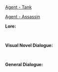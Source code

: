 [Agent - Tank](/pawnsImplemented/Agent/AgentTank/)

[Agent - Assassin](/pawnsImplemented/Agent/AgentAssassin/)

**Lore:**

<br>

**Visual Novel Dialogue:**

<br>

**General Dialogue:**

<br>

